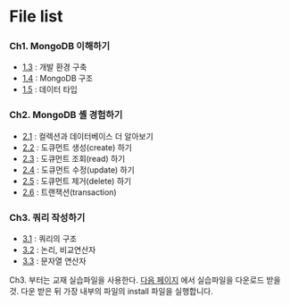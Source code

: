 # File list

### Ch1. MongoDB 이해하기
* [1.3](https://github.com/TaekGeunLee/study_MongoDB/tree/master/B1/1) : 개발 환경 구축
* [1.4](https://github.com/TaekGeunLee/study_MongoDB/tree/master/B1/2) : MongoDB 구조
* [1.5](https://github.com/TaekGeunLee/study_MongoDB/tree/master/B1/3) : 데이터 타입

### Ch2. MongoDB 셸 경험하기
* [2.1](https://github.com/TaekGeunLee/study_MongoDB/tree/master/B1/4) : 컬렉션과 데이터베이스 더 알아보기
* [2.2](https://github.com/TaekGeunLee/study_MongoDB/tree/master/B1/5) : 도큐먼트 생성(create) 하기
* [2.3](https://github.com/TaekGeunLee/study_MongoDB/tree/master/B1/6) : 도큐먼트 조회(read) 하기
* [2.4](https://github.com/TaekGeunLee/study_MongoDB/tree/master/B1/7) : 도큐먼트 수정(update) 하기
* [2.5](https://github.com/TaekGeunLee/study_MongoDB/tree/master/B1/8) : 도큐먼트 제거(delete) 하기
* [2.6](https://github.com/TaekGeunLee/study_MongoDB/tree/master/B1/11) : 트랜잭션(transaction)

### Ch3. 쿼리 작성하기
* [3.1](https://github.com/TaekGeunLee/study_MongoDB/tree/master/B1/9) : 쿼리의 구조
* [3.2](https://github.com/TaekGeunLee/study_MongoDB/tree/master/B1/10) : 논리, 비교연산자
* [3.3](https://github.com/TaekGeunLee/study_MongoDB/tree/master/B1/12) : 문자열 연산자

Ch3. 부터는 교재 실습파일을 사용한다.
[다음 페이지](https://github.com/Karoid/MongoDB_tutorials) 에서 실습파일을 다운로드 받을 것.
다운 받은 뒤 가장 내부의 파일의 install 파일을 실행합니다.




